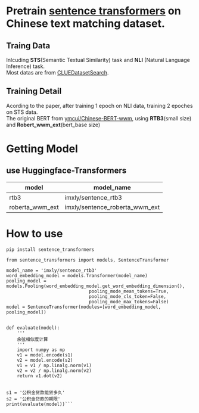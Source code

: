 # Pretrain [sentence transformers](https://github.com/UKPLab/sentence-transformers) on Chinese text matching dataset. 

## Traing Data
Inlcuding **STS**(Semantic Textual Similarity) task and **NLI** (Natural Language Inference) task.  
Most datas are from [CLUEDatasetSearch](https://github.com/CLUEbenchmark/CLUEDatasetSearch/tree/master/%E6%96%87%E6%9C%AC%E5%8C%B9%E9%85%8D).

## Training Detail
Acording to the paper, after training 1 epoch on NLI data, training 2 epoches on STS data.  
The original BERT from [ymcui/Chinese-BERT-wwm](https://github.com/ymcui/Chinese-BERT-wwm), using **RTB3**(small size) and **Robert_wwm_ext**(bert_base size)  

# Getting Model

## use Huggingface-Transformers

|  model   | model_name  |
|  ----  | ----  |
| rtb3  | imxly/sentence_rtb3 |
| roberta_wwm_ext  | imxly/sentence_roberta_wwm_ext |

# How to use


```
pip install sentence_transformers
```

```
from sentence_transformers import models, SentenceTransformer

model_name = 'imxly/sentence_rtb3'
word_embedding_model = models.Transformer(model_name)
pooling_model = models.Pooling(word_embedding_model.get_word_embedding_dimension(),
                               pooling_mode_mean_tokens=True,
                               pooling_mode_cls_token=False,
                               pooling_mode_max_tokens=False)
model = SentenceTransformer(modules=[word_embedding_model, pooling_model])


def evaluate(model):
    '''
    余弦相似度计算
    '''
    import numpy as np
    v1 = model.encode(s1)
    v2 = model.encode(s2)
    v1 = v1 / np.linalg.norm(v1)
    v2 = v2 / np.linalg.norm(v2)
    return v1.dot(v2)


s1 = '公积金贷款能贷多久'
s2 = '公积金贷款的期限'
print(evaluate(model))```
